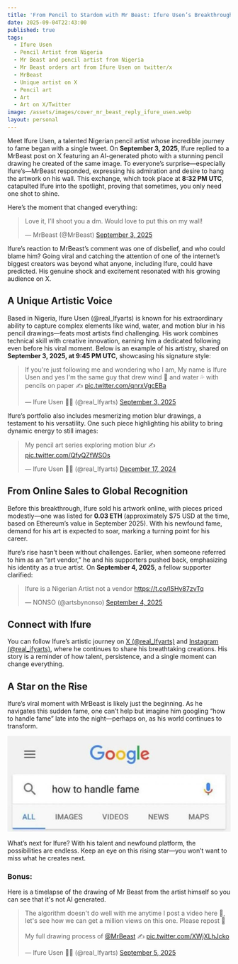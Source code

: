 ```yaml
---
title: 'From Pencil to Stardom with Mr Beast: Ifure Usen’s Breakthrough Moment on X'
date: 2025-09-04T22:43:00
published: true
tags:
  - Ifure Usen
  - Pencil Artist from Nigeria
  - Mr Beast and pencil artist from Nigeria
  - Mr Beast orders art from Ifure Usen on twitter/x
  - MrBeast
  - Unique artist on X
  - Pencil art
  - Art
  - Art on X/Twitter
image: /assets/images/cover_mr_beast_reply_ifure_usen.webp
layout: personal
---
```

Meet Ifure Usen, a talented Nigerian pencil artist whose incredible journey to fame began with a single tweet. On **September 3, 2025**, Ifure replied to a MrBeast post on X featuring an AI-generated photo with a stunning pencil drawing he created of the same image. To everyone’s surprise—especially Ifure’s—MrBeast responded, expressing his admiration and desire to hang the artwork on his wall. This exchange, which took place at **8:32 PM UTC**, catapulted Ifure into the spotlight, proving that sometimes, you only need one shot to shine.

Here’s the moment that changed everything:

<blockquote class="twitter-tweet"><p lang="en" dir="ltr">Love it, I’ll shoot you a dm. Would love to put this on my wall!</p>&mdash; MrBeast (@MrBeast) <a href="https://twitter.com/MrBeast/status/1963265389078421658?ref_src=twsrc%5Etfw">September 3, 2025</a></blockquote> <script async src="https://platform.twitter.com/widgets.js" charset="utf-8"></script>

Ifure’s reaction to MrBeast’s comment was one of disbelief, and who could blame him? Going viral and catching the attention of one of the internet’s biggest creators was beyond what anyone, including Ifure, could have predicted. His genuine shock and excitement resonated with his growing audience on X.

## A Unique Artistic Voice

Based in Nigeria, Ifure Usen (@real_Ifyarts) is known for his extraordinary ability to capture complex elements like wind, water, and motion blur in his pencil drawings—feats most artists find challenging. His work combines technical skill with creative innovation, earning him a dedicated following even before his viral moment. Below is an example of his artistry, shared on **September 3, 2025, at 9:45 PM UTC**, showcasing his signature style:

<blockquote class="twitter-tweet"><p lang="en" dir="ltr">If you're just following me and wondering who I am, My name is Ifure Usen and yes I'm the same guy that drew wind 🍃 and water 💦 with pencils on paper ✍️ <a href="https://t.co/qnrxVgcEBa">pic.twitter.com/qnrxVgcEBa</a></p>&mdash; Ifure Usen ✊🏾 (@real_Ifyarts) <a href="https://twitter.com/real_Ifyarts/status/1963368856057254289?ref_src=twsrc%5Etfw">September 3, 2025</a></blockquote> <script async src="https://platform.twitter.com/widgets.js" charset="utf-8"></script>

Ifure’s portfolio also includes mesmerizing motion blur drawings, a testament to his versatility. One such piece highlighting his ability to bring dynamic energy to still images:

<blockquote class="twitter-tweet"><p lang="en" dir="ltr">My pencil art series exploring motion blur ✍️ <a href="https://t.co/QfyQZfWSOs">pic.twitter.com/QfyQZfWSOs</a></p>&mdash; Ifure Usen ✊🏾 (@real_Ifyarts) <a href="https://twitter.com/real_Ifyarts/status/1868926961873285512?ref_src=twsrc%5Etfw">December 17, 2024</a></blockquote> <script async src="https://platform.twitter.com/widgets.js" charset="utf-8"></script>

## From Online Sales to Global Recognition

Before this breakthrough, Ifure sold his artwork online, with pieces priced modestly—one was listed for **0.03 ETH** (approximately $75 USD at the time, based on Ethereum’s value in September 2025). With his newfound fame, demand for his art is expected to soar, marking a turning point for his career.

Ifure’s rise hasn’t been without challenges. Earlier, when someone referred to him as an “art vendor,” he and his supporters pushed back, emphasizing his identity as a true artist. On **September 4, 2025**, a fellow supporter clarified:

<blockquote class="twitter-tweet"><p lang="en" dir="ltr">Ifure is a Nigerian Artist not a vendor <a href="https://t.co/ISHv87zvTq">https://t.co/ISHv87zvTq</a></p>&mdash; NONSO (@artsbynonso) <a href="https://twitter.com/artsbynonso/status/1963545222698131735?ref_src=twsrc%5Etfw">September 4, 2025</a></blockquote> <script async src="https://platform.twitter.com/widgets.js" charset="utf-8"></script>

## Connect with Ifure

You can follow Ifure’s artistic journey on [X (@real_Ifyarts)](https://x.com/real_Ifyarts) and [Instagram (@real_ifyarts)](https://www.instagram.com/real_ifyarts), where he continues to share his breathtaking creations. His story is a reminder of how talent, persistence, and a single moment can change everything.

## A Star on the Rise

Ifure’s viral moment with MrBeast is likely just the beginning. As he navigates this sudden fame, one can’t help but imagine him googling “how to handle fame” late into the night—perhaps on, as his world continues to transform.

![Ifure Usen, likely overwhelmed and googling how to handle fame](/assets/images/how_to_handle_fame_google_screenshot.jpeg "Ifure Usen, likely overwhelmed and googling how to handle fame")

What’s next for Ifure? With his talent and newfound platform, the possibilities are endless. Keep an eye on this rising star—you won’t want to miss what he creates next.

### Bonus:

Here is a timelapse of the drawing of Mr Beast from the artist himself so you can see that it's not AI generated.

<blockquote class="twitter-tweet" data-media-max-width="560"><p lang="en" dir="ltr">The algorithm doesn't do well with me anytime I post a video here 🥲, let's see how we can get a million views on this one. Please repost 🙏<br><br>My full drawing process of <a href="https://twitter.com/MrBeast?ref_src=twsrc%5Etfw">@MrBeast</a> ✍️ <a href="https://t.co/XWjXLhJcko">pic.twitter.com/XWjXLhJcko</a></p>&mdash; Ifure Usen ✊🏾 (@real_Ifyarts) <a href="https://twitter.com/real_Ifyarts/status/1963984024788975883?ref_src=twsrc%5Etfw">September 5, 2025</a></blockquote> <script async src="https://platform.twitter.com/widgets.js" charset="utf-8"></script>
